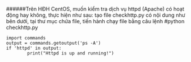 ######Trên HĐH CentOS, muốn kiểm tra dịch vụ httpd (Apache) có hoạt động hay không, thực hiện như sau: tạo file checkhttp.py có nội dung như bên dưới, tại thư mục chứa file, tiến hành chạy file bằng câu lệnh #python checkhttp.py

<pre><code>import commands
output = commands.getoutput('ps -A')
if 'httpd' in output:
        print("Httpd is up and running!")</code></pre>
